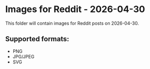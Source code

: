 # Images for Reddit - 2026-04-30

This folder will contain images for Reddit posts on 2026-04-30.

## Supported formats:
- PNG
- JPG/JPEG
- SVG
